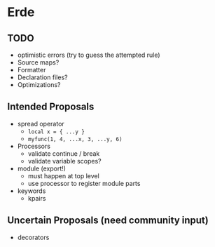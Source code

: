 # Erde

## TODO

- optimistic errors (try to guess the attempted rule)
- Source maps?
- Formatter
- Declaration files?
- Optimizations?

## Intended Proposals

- spread operator
  - `local x = { ...y }`
  - `myfunc(1, 4, ...x, 3, ...y, 6)`
- Processors
  - validate continue / break
  - validate variable scopes?
- module (export!)
  - must happen at top level
  - use processor to register module parts
- keywords
  - kpairs

## Uncertain Proposals (need community input)

- decorators
